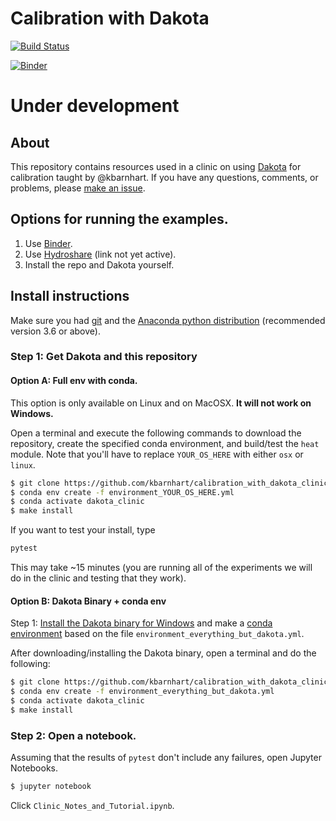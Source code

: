 # Calibration with Dakota

[![Build Status](https://travis-ci.com/kbarnhart/calibration_with_dakota_clinic.svg?branch=master)](https://travis-ci.com/kbarnhart/calibration_with_dakota_clinic)

[![Binder](https://mybinder.org/badge_logo.svg)](https://mybinder.org/v2/gh/kbarnhart/calibration_with_dakota_clinic/master?filepath=Clinic_Notes_and_Tutorial.ipynb)

# Under development

## About

This repository contains resources used in a clinic on using [Dakota](https://dakota.sandia.gov) for calibration taught by @kbarnhart. If you have any questions, comments, or problems, please [make an issue](https://github.com/kbarnhart/calibration_with_dakota_clinic/issues).

## Options for running the examples.

1) Use [Binder](https://mybinder.org/v2/gh/kbarnhart/calibration_with_dakota_clinic/master?filepath=Clinic_Notes_and_Tutorial.ipynb).
2) Use [Hydroshare]() (link not yet active).
3) Install the repo and Dakota yourself.

## Install instructions

Make sure you had [git](https://git-scm.com) and the [Anaconda python distribution](https://www.anaconda.com/distribution/) (recommended version 3.6 or above).

### Step 1: Get Dakota and this repository

#### Option A: Full env with conda.

This option is only available on Linux and on MacOSX. **It will not work on Windows.**

Open a terminal and execute the following commands to download the repository, create the specified conda environment, and build/test the `heat` module. Note that you'll have to replace `YOUR_OS_HERE` with either `osx` or `linux`.

```bash
$ git clone https://github.com/kbarnhart/calibration_with_dakota_clinic.git
$ conda env create -f environment_YOUR_OS_HERE.yml
$ conda activate dakota_clinic
$ make install
```

If you want to test your install, type
```bash
pytest
```
This may take ~15 minutes (you are running all of the experiments we will do in the clinic and testing that they work).

#### Option B: Dakota Binary + conda env

Step 1: [Install the Dakota binary for Windows](https://dakota.sandia.gov/download.html) and make a [conda environment](https://docs.conda.io/projects/conda/en/latest/user-guide/tasks/manage-environments.html#managing-environments) based on the file `environment_everything_but_dakota.yml`.

After downloading/installing the Dakota binary, open a terminal and do the following:
```bash
$ git clone https://github.com/kbarnhart/calibration_with_dakota_clinic.git
$ conda env create -f environment_everything_but_dakota.yml
$ conda activate dakota_clinic
$ make install
```

### Step 2: Open a notebook.

Assuming that the results of `pytest` don't include any failures, open Jupyter Notebooks.

```bash
$ jupyter notebook
```

Click `Clinic_Notes_and_Tutorial.ipynb`.
